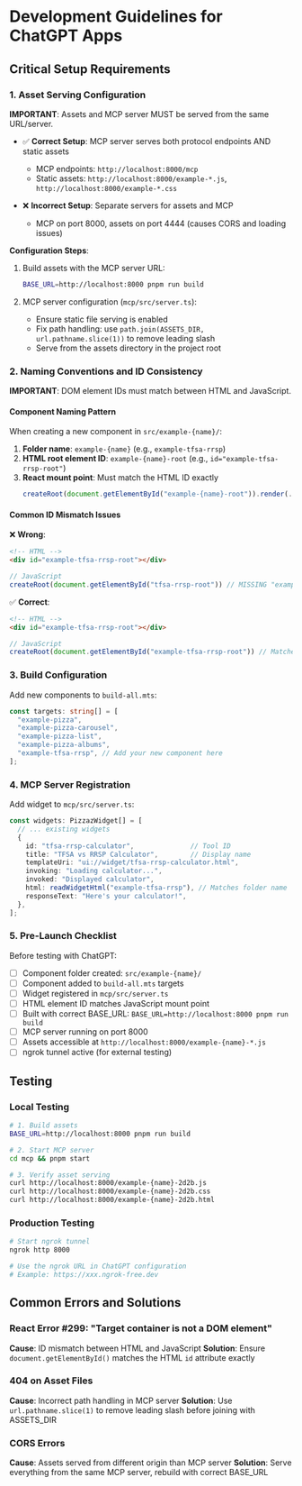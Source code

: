 # Development Guidelines for ChatGPT Apps

## Critical Setup Requirements

### 1. Asset Serving Configuration

**IMPORTANT**: Assets and MCP server MUST be served from the same URL/server.

- ✅ **Correct Setup**: MCP server serves both protocol endpoints AND static assets
  - MCP endpoints: `http://localhost:8000/mcp`
  - Static assets: `http://localhost:8000/example-*.js`, `http://localhost:8000/example-*.css`

- ❌ **Incorrect Setup**: Separate servers for assets and MCP
  - MCP on port 8000, assets on port 4444 (causes CORS and loading issues)

**Configuration Steps**:
1. Build assets with the MCP server URL:
   ```bash
   BASE_URL=http://localhost:8000 pnpm run build
   ```

2. MCP server configuration (`mcp/src/server.ts`):
   - Ensure static file serving is enabled
   - Fix path handling: use `path.join(ASSETS_DIR, url.pathname.slice(1))` to remove leading slash
   - Serve from the assets directory in the project root

### 2. Naming Conventions and ID Consistency

**IMPORTANT**: DOM element IDs must match between HTML and JavaScript.

#### Component Naming Pattern
When creating a new component in `src/example-{name}/`:

1. **Folder name**: `example-{name}` (e.g., `example-tfsa-rrsp`)
2. **HTML root element ID**: `example-{name}-root` (e.g., `id="example-tfsa-rrsp-root"`)
3. **React mount point**: Must match the HTML ID exactly
   ```javascript
   createRoot(document.getElementById("example-{name}-root")).render(...)
   ```

#### Common ID Mismatch Issues

❌ **Wrong**:
```html
<!-- HTML -->
<div id="example-tfsa-rrsp-root"></div>
```
```javascript
// JavaScript
createRoot(document.getElementById("tfsa-rrsp-root")) // MISSING "example-" prefix!
```

✅ **Correct**:
```html
<!-- HTML -->
<div id="example-tfsa-rrsp-root"></div>
```
```javascript
// JavaScript
createRoot(document.getElementById("example-tfsa-rrsp-root")) // Matches!
```

### 3. Build Configuration

Add new components to `build-all.mts`:
```typescript
const targets: string[] = [
  "example-pizza",
  "example-pizza-carousel",
  "example-pizza-list",
  "example-pizza-albums",
  "example-tfsa-rrsp", // Add your new component here
];
```

### 4. MCP Server Registration

Add widget to `mcp/src/server.ts`:
```typescript
const widgets: PizzazWidget[] = [
  // ... existing widgets
  {
    id: "tfsa-rrsp-calculator",              // Tool ID
    title: "TFSA vs RRSP Calculator",        // Display name
    templateUri: "ui://widget/tfsa-rrsp-calculator.html",
    invoking: "Loading calculator...",
    invoked: "Displayed calculator",
    html: readWidgetHtml("example-tfsa-rrsp"), // Matches folder name
    responseText: "Here's your calculator!",
  },
];
```

### 5. Pre-Launch Checklist

Before testing with ChatGPT:

- [ ] Component folder created: `src/example-{name}/`
- [ ] Component added to `build-all.mts` targets
- [ ] Widget registered in `mcp/src/server.ts`
- [ ] HTML element ID matches JavaScript mount point
- [ ] Built with correct BASE_URL: `BASE_URL=http://localhost:8000 pnpm run build`
- [ ] MCP server running on port 8000
- [ ] Assets accessible at `http://localhost:8000/example-{name}-*.js`
- [ ] ngrok tunnel active (for external testing)

## Testing

### Local Testing
```bash
# 1. Build assets
BASE_URL=http://localhost:8000 pnpm run build

# 2. Start MCP server
cd mcp && pnpm start

# 3. Verify asset serving
curl http://localhost:8000/example-{name}-2d2b.js
curl http://localhost:8000/example-{name}-2d2b.css
curl http://localhost:8000/example-{name}-2d2b.html
```

### Production Testing
```bash
# Start ngrok tunnel
ngrok http 8000

# Use the ngrok URL in ChatGPT configuration
# Example: https://xxx.ngrok-free.dev
```

## Common Errors and Solutions

### React Error #299: "Target container is not a DOM element"
**Cause**: ID mismatch between HTML and JavaScript
**Solution**: Ensure `document.getElementById()` matches the HTML `id` attribute exactly

### 404 on Asset Files
**Cause**: Incorrect path handling in MCP server
**Solution**: Use `url.pathname.slice(1)` to remove leading slash before joining with ASSETS_DIR

### CORS Errors
**Cause**: Assets served from different origin than MCP server
**Solution**: Serve everything from the same MCP server, rebuild with correct BASE_URL
